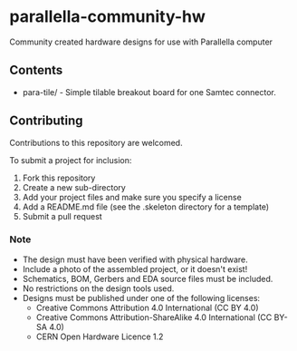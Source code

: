# parallella-community-hw

Community created hardware designs for use with Parallella computer

## Contents

* para-tile/ - Simple tilable breakout board for one Samtec connector.

## Contributing

Contributions to this repository are welcomed.

To submit a project for inclusion:

1. Fork this repository
2. Create a new sub-directory 
3. Add your project files and make sure you specify a license
4. Add a README.md file (see the .skeleton directory for a template)
5. Submit a pull request

### Note

* The design must have been verified with physical hardware.
* Include a photo of the assembled project, or it doesn't exist!
* Schematics, BOM, Gerbers and EDA source files must be included.
* No restrictions on the design tools used.
* Designs must be published under one of the following licenses:
  * Creative Commons Attribution 4.0 International (CC BY 4.0)
  * Creative Commons Attribution-ShareAlike 4.0 International (CC BY-SA 4.0)
  * CERN Open Hardware Licence 1.2
